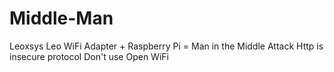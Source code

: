 # Middle-Man
Leoxsys Leo WiFi Adapter + Raspberry Pi = Man in the Middle Attack
Http is insecure protocol
Don't use Open WiFi
